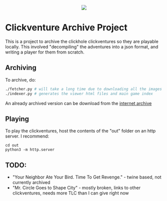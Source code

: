 <p align="center">
  <img src="https://user-images.githubusercontent.com/3506025/194772968-953b551e-c910-492c-b117-13dd60a4d537.png">
</p>

# Clickventure Archive Project

This is a project to archive the clickhole clickventures so they are playable locally. This involved "decompiling" the adventures into a json format, and writing a player for them from scratch.

## Archiving

To archive, do:

```bash
./fetcher.py # will take a long time due to downloading all the images
./indexer.py # generates the viewer html files and main game index
```

An already archived version can be download from the [internet archive](https://archive.org/details/clickhole-archive-project-v-1-2022-10-09.tar)

## Playing

To play the clickventures, host the contents of the "out" folder on an http server. I recommend:

```
cd out
python3 -m http.server
```

## TODO:

 - "Your Neighbor Ate Your Bird. Time To Get Revenge." - twine based, not currently archived
 - "Mr. Circle Goes to Shape City" - mostly broken, links to other clickventures, needs more TLC than I can give right now
